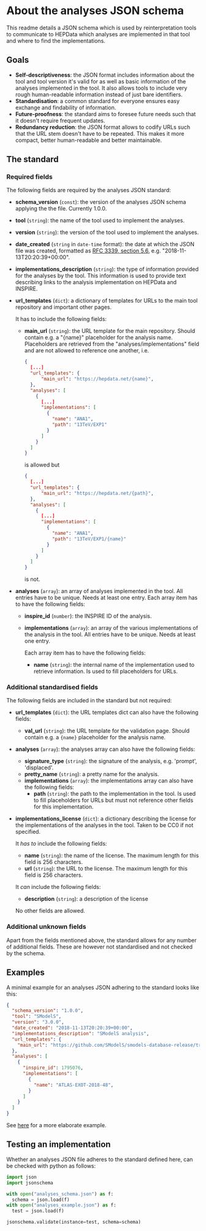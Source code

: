 # About the analyses JSON schema

This readme details a JSON schema which is used by reinterpretation tools to communicate to HEPData which analyses are implemented in that tool and where to find the implementations.

## Goals
- **Self-descriptiveness**: the JSON format includes information about the tool and tool version it's valid for as well as basic information of the analyses implemented in the tool.
  It also allows tools to include very rough human-readable information instead of just bare identifiers.
- **Standardisation**: a common standard for everyone ensures easy exchange and findability of information.
- **Future-proofness**: the standard aims to foresee future needs such that it doesn't require frequent updates.
- **Redundancy reduction**: the JSON format allows to codify URLs such that the URL stem doesn't have to be repeated.
  This makes it more compact, better human-readable and better maintainable.

## The standard

### Required fields
The following fields are required by the analyses JSON standard:
- **schema_version** (`const`): the version of the analyses JSON schema applying the the file.
  Currently 1.0.0.
- **tool** (`string`): the name of the tool used to implement the analyses.
- **version** (`string`): the version of the tool used to implement the analyses.
- **date_created** (`string` in `date-time` format): the date at which the JSON file was created, formatted as [RFC 3339, section 5.6](https://json-schema.org/understanding-json-schema/reference/type#dates-and-times), e.g. "2018-11-13T20:20:39+00:00".
- **implementations_description** (`string`): the type of information provided for the analyses by the tool.
  This information is used to provide text describing links to the analysis implementation on HEPData and INSPIRE.
- **url_templates** (`dict`): a dictionary of templates for URLs to the main tool repository and important other pages.
  
  It has to include the following fields:
  - **main_url** (`string`): the URL template for the main repository.
    Should contain e.g. a "{name}" placeholder for the analysis name.
    Placeholders are retrieved from the "analyses/implementations" field and are not allowed to reference one another, i.e.
    ```JSON
    {
      [...]
      "url_templates": {
          "main_url": "https://hepdata.net/{name}",
      },
      "analyses": [
        {
          [...]
          "implementations": [
            {
              "name": "ANA1",
              "path": "13TeV/EXP1"
            }
          ]
        }
      ]
    }
    ```
    is allowed but
    ```JSON
    {
      [...]
      "url_templates": {
          "main_url": "https://hepdata.net/{path}",
      },
      "analyses": [
        {
          [...]
          "implementations": [
            {
              "name": "ANA1",
              "path": "13TeV/EXP1/{name}"
            }
          ]
        }
      ]
    }
    ```
    is not.
- **analyses** (`array`): an array of analyses implemented in the tool.
  All entries have to be unique.
  Needs at least one entry.
  Each array item has to have the following fields:
  - **inspire_id** (`number`): the INSPIRE ID of the analysis.
  - **implementations** (`array`): an array of the various implementations of the analysis in the tool.
    All entries have to be unique.
    Needs at least one entry.
    
    Each array item has to have the following fields:
    - **name** (`string`): the internal name of the implementation used to retrieve information.
    Is used to fill placeholders for URLs.

### Additional standardised fields
The following fields are included in the standard but not required:

- **url_templates** (`dict`): the URL templates dict can also have the following fields:
  - **val_url** (`string`): the URL template for the validation page.
    Should contain e.g. a `{name}` placeholder for the analysis name.
- **analyses** (`array`): the analyses array can also have the following fields:
  - **signature_type** (`string`): the signature of the analysis, e.g. 'prompt', 'displaced'.
  - **pretty_name** (`string`): a pretty name for the analysis.
  - **implementations** (`array`): the implementations array can also have the following fields:
    - **path** (`string`): the path to the implementation in the tool.
    Is used to fill placeholders for URLs but must not reference other fields for this implementation.
- **implementations_license** (`dict`): a dictionary describing the license for the implementations of the analyses in the tool.
  Taken to be CC0 if not specified.
  
  It *has to* include the following fields:
  - **name** (`string`): the name of the license.
    The maximum length for this field is 256 characters.
  - **url** (`string`): the URL to the license.
  The maximum length for this field is 256 characters.
  
  It *can* include the following fields:
  - **description** (`string`): a description of the license
  
  No other fields are allowed.


### Additional unknown fields
Apart from the fields mentioned above, the standard allows for any number of additional fields.
These are however not standardised and not checked by the schema.


## Examples
A minimal example for an analyses JSON adhering to the standard looks like this:
```JSON
{
  "schema_version": "1.0.0",
  "tool": "SModelS",
  "version": "3.0.0",
  "date_created": "2018-11-13T20:20:39+00:00",
  "implementations_description": "SModelS analysis",
  "url_templates": {
    "main_url": "https://github.com/SModelS/smodels-database-release/tree/main/{name}"
  },
  "analyses": [
    {
      "inspire_id": 1795076,
      "implementations": [
        {
          "name": "ATLAS-EXOT-2018-48",
        }
      ]
    }
  ]
}
```
See [here](../../../../tests/test_data/analyses_example.json) for a more elaborate example.

## Testing an implementation

Whether an analyses JSON file adheres to the standard defined here, can be checked with python as follows:
```python
import json
import jsonschema

with open("analyses_schema.json") as f:
  schema = json.load(f)
with open("analyses_example.json") as f:
  test = json.load(f)

jsonschema.validate(instance=test, schema=schema)
```